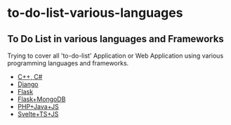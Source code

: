 # to-do-list-various-languages

<h2>To Do List in various languages and Frameworks</h2>
<p>
Trying to cover all 'to-do-list' Application or Web Application using various programming languages and frameworks.
</p>

<ul>
  <li><a href="https://github.com/abstractspoon/ToDoList_Dev">C++, C#</a></li>
  <li><a href="https://github.com/rtzll/django-todolist">Django</a></li>
  <li><a href="https://github.com/rtzll/flask-todolist">Flask</a></li>
  <li><a href="https://github.com/prashant-shahi/ToDo-List-using-Flask-and-MongoDB">Flask+MongoDB</a></li>
  <li><a href="https://github.com/pasimako/agitodo">PHP+Java+JS</a></li>
  <li><a href="https://github.com/UltiRequiem/ultitodo">Svelte+TS+JS</a></li>
</ul>
